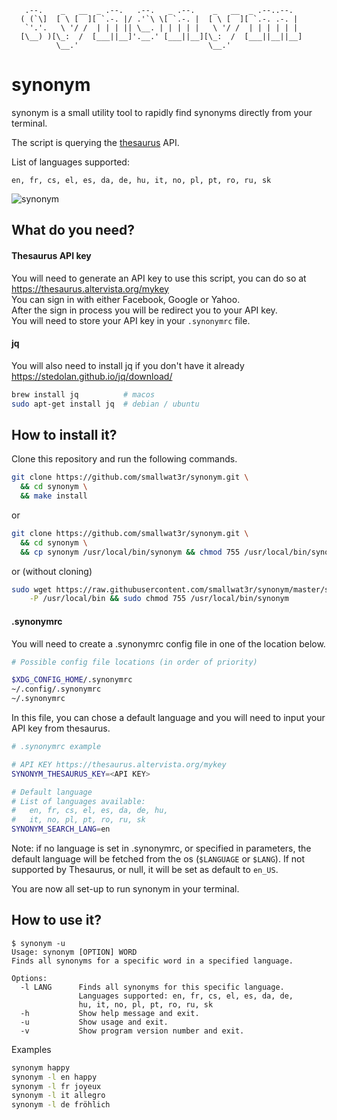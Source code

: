 
```
   .--.    _   __  _ .--.   .--.   _ .--.    _   __  _ .--..--.
  ( (`\]  [ \ [  ][ `.-. |/ .'`\ \[ `.-. |  [ \ [  ][ `.-. .-. |
   `'.'.   \ '/ /  | | | || \__. | | | | |   \ '/ /  | | | | | |
  [\__) )[\_:  /  [___||__]'.__.' [___||__][\_:  /  [___||__||__]
          \__.'                             \__.'
```

# synonym

synonym is a small utility tool to rapidly find synonyms directly
from your terminal.

The script is querying the [thesaurus](https://www.thesaurus.com/) API.  

List of languages supported: 
```
en, fr, cs, el, es, da, de, hu, it, no, pl, pt, ro, ru, sk
```

![synonym](https://i.imgur.com/Fi88TEI.gif)  

## What do you need?

#### Thesaurus API key
You will need to generate an API key to use this script, you can
do so at https://thesaurus.altervista.org/mykey  
You can sign in with either Facebook, Google or Yahoo.  
After the sign in process you will be redirect you to your API key.  
You will need to store your API key in your `.synonymrc` file.  

#### jq
You will also need to install jq if you don't have it already
https://stedolan.github.io/jq/download/  
```sh
brew install jq          # macos
sudo apt-get install jq  # debian / ubuntu
```

## How to install it?
Clone this repository and run the following commands.  
```sh
git clone https://github.com/smallwat3r/synonym.git \
  && cd synonym \
  && make install
```

or  
```sh
git clone https://github.com/smallwat3r/synonym.git \
  && cd synonym \ 
  && cp synonym /usr/local/bin/synonym && chmod 755 /usr/local/bin/synonym
```

or (without cloning)  
```sh
sudo wget https://raw.githubusercontent.com/smallwat3r/synonym/master/synonym \
    -P /usr/local/bin && sudo chmod 755 /usr/local/bin/synonym
```

#### .synonymrc
You will need to create a .synonymrc config file in one of the location below.  
```sh
# Possible config file locations (in order of priority)

$XDG_CONFIG_HOME/.synonymrc
~/.config/.synonymrc
~/.synonymrc
```

In this file, you can chose a default language and you will need to input your API 
key from thesaurus.

```sh
# .synonymrc example

# API KEY https://thesaurus.altervista.org/mykey
SYNONYM_THESAURUS_KEY=<API KEY>

# Default language
# List of languages available:
#   en, fr, cs, el, es, da, de, hu,
#   it, no, pl, pt, ro, ru, sk
SYNONYM_SEARCH_LANG=en
```
Note: if no language is set in .synonymrc, or specified in parameters, the default language 
will be fetched from the os (`$LANGUAGE` or `$LANG`). If not supported by Thesaurus, or
null, it will be set as default to `en_US`.  

You are now all set-up to run synonym in your terminal.  

## How to use it?

```console
$ synonym -u
Usage: synonym [OPTION] WORD
Finds all synonyms for a specific word in a specified language.

Options:
  -l LANG      Finds all synonyms for this specific language.
               Languages supported: en, fr, cs, el, es, da, de,
               hu, it, no, pl, pt, ro, ru, sk
  -h           Show help message and exit.
  -u           Show usage and exit.
  -v           Show program version number and exit.
```

Examples  
```sh
synonym happy
synonym -l en happy
synonym -l fr joyeux
synonym -l it allegro 
synonym -l de fröhlich 
```
